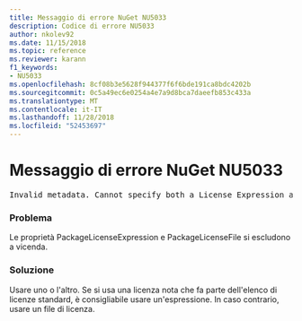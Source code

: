 ```yaml
---
title: Messaggio di errore NuGet NU5033
description: Codice di errore NU5033
author: nkolev92
ms.date: 11/15/2018
ms.topic: reference
ms.reviewer: karann
f1_keywords:
- NU5033
ms.openlocfilehash: 8cf08b3e5628f944377f6f6bde191ca8bdc4202b
ms.sourcegitcommit: 0c5a49ec6e0254a4e7a9d8bca7daeefb853c433a
ms.translationtype: MT
ms.contentlocale: it-IT
ms.lasthandoff: 11/28/2018
ms.locfileid: "52453697"
---
```

# <a name="nuget-error-nu5033"></a>Messaggio di errore NuGet NU5033
<pre>Invalid metadata. Cannot specify both a License Expression and a License File.</pre>

### <a name="issue"></a>Problema

Le proprietà PackageLicenseExpression e PackageLicenseFile si escludono a vicenda.

### <a name="solution"></a>Soluzione

Usare uno o l'altro. Se si usa una licenza nota che fa parte dell'elenco di licenze standard, è consigliabile usare un'espressione. In caso contrario, usare un file di licenza. 